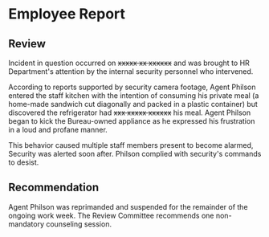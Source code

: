 # Employee Report

## Review

Incident in question occurred on ~~xxxxx xx xxxxxx~~ and was brought to HR Department's attention by the internal security personnel who intervened.

According to reports supported by security camera footage, Agent Philson entered the staff kitchen with the intention of consuming his private meal (a home-made sandwich cut diagonally and packed in a plastic container) but discovered the refrigerator had ~~xxx xxxxx xxxxxx~~ his meal. Agent Philson began to kick the Bureau-owned appliance as he expressed his frustration in a loud and profane manner.

This behavior caused multiple staff members present to become alarmed, Security was alerted soon after. Philson complied with security's commands to desist.

## Recommendation

Agent Philson was reprimanded and suspended for the remainder of the ongoing work week. The Review Committee recommends one non-mandatory counseling session.
